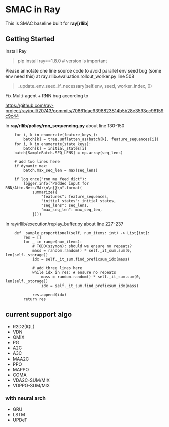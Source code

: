 # SMAC in Ray
This is SMAC baseline built for **ray[rllib]**

## Getting Started
Install Ray
> pip install ray==1.8.0 # version is important

Please annotate one line source code to avoid parallel env seed bug (some env need this)
at ray.rllib.evaluation.rollout_worker.py line 508

> _update_env_seed_if_necessary(self.env, seed, worker_index, 0)

Fix Multi-agent + RNN bug according to

https://github.com/ray-project/ray/pull/20743/commits/70861dae9398823814b5b28e3593cc98159c9c44

In **ray/rllib/policy/rnn_sequencing.py** about line 130-150

        for i, k in enumerate(feature_keys_):
            batch[k] = tree.unflatten_as(batch[k], feature_sequences[i])
        for i, k in enumerate(state_keys):
            batch[k] = initial_states[i]
        batch[SampleBatch.SEQ_LENS] = np.array(seq_lens)

        # add two lines here
        if dynamic_max:
            batch.max_seq_len = max(seq_lens)

        if log_once("rnn_ma_feed_dict"):
            logger.info("Padded input for RNN/Attn.Nets/MA:\n\n{}\n".format(
                summarize({
                    "features": feature_sequences,
                    "initial_states": initial_states,
                    "seq_lens": seq_lens,
                    "max_seq_len": max_seq_len,
                })))

In ray/rllib/execution/replay_buffer.py about line 227-237

        def _sample_proportional(self, num_items: int) -> List[int]:
            res = []
            for _ in range(num_items):
                # TODO(szymon): should we ensure no repeats?
                mass = random.random() * self._it_sum.sum(0, len(self._storage))
                idx = self._it_sum.find_prefixsum_idx(mass)

                # add three lines here
                while idx in res: # ensure no repeats
                    mass = random.random() * self._it_sum.sum(0, len(self._storage))
                    idx = self._it_sum.find_prefixsum_idx(mass)

                res.append(idx)
            return res


## current support algo
- R2D2(IQL)
- VDN
- QMIX
- PG
- A2C
- A3C
- MAA2C
- PPO
- MAPPO
- COMA
- VDA2C-SUM/MIX
- VDPPO-SUM/MIX
  
### with neural arch
- GRU
- LSTM
- UPDeT

